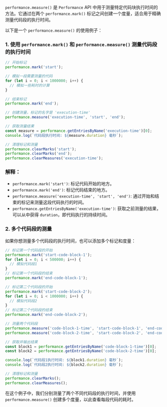 `performance.measure()` 是 `Performance` API 中用于测量特定代码块执行时间的方法。它通过在两个 `performance.mark()` 标记之间创建一个度量，适合用于精确测量代码段的执行时间。

以下是一个 `performance.measure()` 的使用例子：

### 1. **使用 `performance.mark()` 和 `performance.measure()` 测量代码段的执行时间**

```javascript
// 开始标记
performance.mark('start');

// 模拟一段需要测量的代码
for (let i = 0; i < 1000000; i++) {
  // 模拟一些耗时的计算
}

// 结束标记
performance.mark('end');

// 创建测量，标记的名字是 'execution-time'
performance.measure('execution-time', 'start', 'end');

// 获取测量结果
const measure = performance.getEntriesByName('execution-time')[0];
console.log(`代码段执行时间: ${measure.duration} 毫秒`);

// 清理标记和测量
performance.clearMarks('start');
performance.clearMarks('end');
performance.clearMeasures('execution-time');
```

### 解释：
- `performance.mark('start')`: 标记代码开始的地方。
- `performance.mark('end')`: 标记代码结束的地方。
- `performance.measure('execution-time', 'start', 'end')`: 通过开始和结束的标记来测量这段代码执行的时间。
- `performance.getEntriesByName('execution-time')`: 获取之前测量的结果，可以从中获得 `duration`，即代码执行的持续时间。

### 2. **多个代码段的测量**

如果你想测量多个代码段的执行时间，也可以添加多个标记和度量：

```javascript
// 标记第一个代码段的开始
performance.mark('start-code-block-1');
for (let i = 0; i < 500000; i++) {
  // 模拟代码段1
}
// 标记第一个代码段的结束
performance.mark('end-code-block-1');

// 标记第二个代码段的开始
performance.mark('start-code-block-2');
for (let i = 0; i < 1000000; i++) {
  // 模拟代码段2
}
// 标记第二个代码段的结束
performance.mark('end-code-block-2');

// 测量两个代码段
performance.measure('code-block-1-time', 'start-code-block-1', 'end-code-block-1');
performance.measure('code-block-2-time', 'start-code-block-2', 'end-code-block-2');

// 获取并输出结果
const block1 = performance.getEntriesByName('code-block-1-time')[0];
const block2 = performance.getEntriesByName('code-block-2-time')[0];

console.log(`代码段1执行时间: ${block1.duration} 毫秒`);
console.log(`代码段2执行时间: ${block2.duration} 毫秒`);

// 清理标记和测量
performance.clearMarks();
performance.clearMeasures();
```

在这个例子中，我们分别测量了两个不同代码段的执行时间，并使用 `performance.measure()` 创建多个度量，以此查看每段代码的耗时。